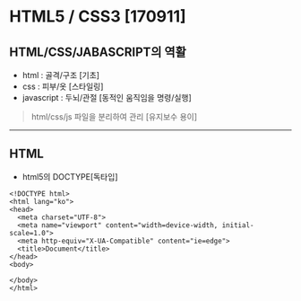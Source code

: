 # HTML5 / CSS3 [170911]
## HTML/CSS/JABASCRIPT의 역활  

* html : 골격/구조 [기초]
* css :  피부/옷 [스타일링]
* javascript : 두뇌/관절 [동적인 움직임을 명령/실행]
>html/css/js 파일을 분리하여 관리 [유지보수 용이]
  
---

## HTML
* html5의 DOCTYPE[독타입]  
```
<!DOCTYPE html>
<html lang="ko">
<head>
  <meta charset="UTF-8">
  <meta name="viewport" content="width=device-width, initial-scale=1.0">
  <meta http-equiv="X-UA-Compatible" content="ie=edge">
  <title>Document</title>
</head>
<body>
  
</body>
</html>
```